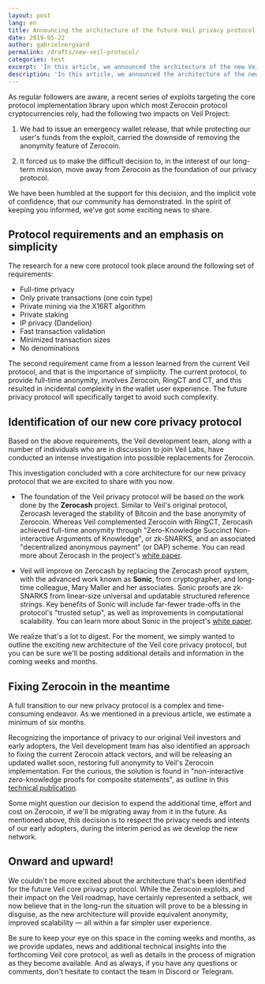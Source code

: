 ```yaml
---
layout: post
lang: en
title: Announcing the architecture of the future Veil privacy protocol
date: 2019-05-22
author: gabrielnergaard
permalink: /drafts/new-veil-protocol/
categories: test
excerpt: 'In this article, we announced the architecture of the new Veil privacy protocol, as well as steps we are taking to ensure the interim privacy of our early adopters.'
description: 'In this article, we announced the architecture of the new Veil privacy protocol, as well as steps we are taking to ensure the interim privacy of our early adopters.'
---
```


As regular followers are aware, a recent series of exploits targeting the core protocol implementation library upon which most Zerocoin protocol cryptocurrencies rely, had the following two impacts on Veil Project:

1. We had to issue an emergency wallet release, that while protecting our user's funds from the exploit, carried the downside of removing the anonymity feature of Zerocoin.

2. It forced us to make the difficult decision to, in the interest of our long-term mission, move away from Zerocoin as the foundation of our privacy protocol.

We have been humbled at the support for this decision, and the implicit vote of confidence, that our community has demonstrated. In the spirit of keeping you informed, we've got some exciting news to share.

## Protocol requirements and an emphasis on simplicity

The research for a new core protocol took place around the following set of requirements:

- Full-time privacy
- Only private transactions (one coin type)
- Private mining via the X16RT algorithm
- Private staking
- IP privacy (Dandelion)
- Fast transaction validation
- Minimized transaction sizes
- No denominations

The second requirement came from a lesson learned from the current Veil protocol, and that is the importance of simplicity. The current protocol, to provide full-time anonymity, involves Zerocoin, RingCT and CT, and this resulted in incidental complexity in the wallet user experience. The future privacy protocol will specifically target to avoid such complexity.

## Identification of our new core privacy protocol

Based on the above requirements, the Veil development team, along with a number of individuals who are in discussion to join Veil Labs, have conducted an intense investigation into possible replacements for Zerocoin. 

This investigation concluded with a core architecture for our new privacy protocol that we are excited to share with you now. 

- The foundation of the Veil privacy protocol will be based on the work done by the **Zerocash** project. Similar to Veil's original protocol, Zerocash leveraged the stability of Bitcoin and the base anonymity of Zerocoin. Whereas Veil complemented Zerocoin with RingCT, Zerocash achieved full-time anonymity through "Zero-Knowledge Succinct Non-interactive Arguments of Knowledge", or zk-SNARKS, and an associated "decentralized anonymous payment" (or DAP) scheme. You can read more about Zerocash in the project's [white paper](http://zerocash-project.org/media/pdf/zerocash-extended-20140518.pdf).

- Veil will improve on Zerocash by replacing the Zerocash proof system, with the advanced work known as **Sonic**, from cryptographer, and long-time colleague, Mary Maller and her associates. Sonic proofs are zk-SNARKS from linear-size universal and updatable structured reference strings. Key benefits of Sonic will include far-fewer trade-offs in the protocol's "trusted setup", as well as improvements in computational scalability. You can learn more about Sonic in the project's [white paper](https://eprint.iacr.org/2019/099.pdf).

We realize that's a lot to digest. For the moment, we simply wanted to outline the exciting new architecture of the Veil core privacy protocol, but you can be sure we'll be posting additional details and information in the coming weeks and months.

## Fixing Zerocoin in the meantime

A full transition to our new privacy protocol is a complex and time-consuming endeavor. As we mentioned in a previous article, we estimate a minimum of six months.

Recognizing the importance of privacy to our original Veil investors and early adopters, the Veil development team has also identified an approach to fixing the current Zerocoin attack vectors, and will be releasing an updated wallet soon, restoring full anonymity to Veil's Zerocoin implementation. For the curious, the solution is found in "non-interactive zero-knowledge proofs for composite statements", as outline in this [technical publication](https://eprint.iacr.org/2018/557.pdf).

Some might question our decision to expend the additional time, effort and cost on Zerocoin, if we'll be migrating away from it in the future. As mentioned above, this decision is to respect the privacy needs and intents of our early adopters, during the interim period as we develop the new network.

## Onward and upward!

We couldn't be more excited about the architecture that's been identified for the future Veil core privacy protocol. While the Zerocoin exploits, and their impact on the Veil roadmap, have certainly represented a setback, we now believe that in the long-run the situation will prove to be a blessing in disguise, as the new architecture will provide equivalent anonymity, improved scalability — all within a far simpler user experience.

Be sure to keep your eye on this space in the coming weeks and months, as we provide updates, news and additional technical insights into the forthcoming Veil core protocol, as well as details in the process of migration as they become available. And as always, if you have any questions or comments, don't hesitate to contact the team in Discord or Telegram.

